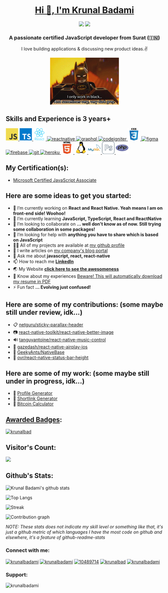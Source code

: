 [<h1 align="center">Hi 👋, I'm Krunal Badami</h1>](https://krunalbadami.herokuapp.com/)
<!--
<p align="left"> <img src="https://komarev.com/ghpvc/?username=krunalbad&label=Profile%20views&color=0e75b6&style=flat" alt="krunalbad" /> </p>
<p align="left"> <a href="https://twitter.com/krunalbadami" target="blank"><img src="https://img.shields.io/twitter/follow/krunalbadami?logo=twitter&style=for-the-badge" alt="krunalbadami" /></a> </p>
-->
<p  align="center">
  <a href="https://www.linkedin.com/in/krunalbadami" target="_blank"><img src="https://img.shields.io/badge/linkedin-krunalbadami-blue?logo=linkedin" /></a>
  <a href="mailto:krunalbadami@gmail.com" target="_blank"><img src="https://img.shields.io/badge/GMail-krunalbadami-blue?logo=gmail" /></a>
</p>

<h3 align="center">A passionate certified JavaScript developer from Surat (🇮🇳)</h3>
<p align="center">I love building applications & discussing new product ideas.✌️</p>
<p  align="center"><img height="150" src = "tumblr_n1feaaT5Tv1six63zo1_400.gif"></p>


## Skills and Experience is 3 years+
<p align="left"> 
  <a href="https://developer.mozilla.org/en-US/docs/Web/JavaScript" target="_blank"> 
    <img src="https://raw.githubusercontent.com/devicons/devicon/master/icons/javascript/javascript-original.svg" alt="javascript" width="40" height="40"/> 
  </a> 
  <a href="https://www.typescriptlang.org/" target="_blank"> 
    <img src="https://raw.githubusercontent.com/devicons/devicon/master/icons/typescript/typescript-original.svg" alt="typescript" width="40" height="40"/> 
  </a> 
  <a href="https://reactjs.org/" target="_blank"> 
    <img src="https://raw.githubusercontent.com/devicons/devicon/master/icons/react/react-original-wordmark.svg" alt="react" width="40" height="40"/> 
  </a> 
  <a href="https://reactnative.dev/" target="_blank"> 
    <img src="https://reactnative.dev/img/header_logo.svg" alt="reactnative" width="40" height="40"/> 
  </a> 
  <a href="https://graphql.org" target="_blank"> 
    <img src="https://www.vectorlogo.zone/logos/graphql/graphql-icon.svg" alt="graphql" width="40" height="40"/> 
  </a> 
  <a href="https://codeigniter.com" target="_blank"> 
    <img src="https://cdn.worldvectorlogo.com/logos/codeigniter.svg" alt="codeigniter" width="40" height="40"/> 
  </a> 
  <a href="https://www.w3schools.com/css/" target="_blank"> 
    <img src="https://raw.githubusercontent.com/devicons/devicon/master/icons/css3/css3-original-wordmark.svg" alt="css3" width="40" height="40"/> 
  </a> 
  <a href="https://www.figma.com/" target="_blank"> 
    <img src="https://www.vectorlogo.zone/logos/figma/figma-icon.svg" alt="figma" width="40" height="40"/> 
  </a> 
  <a href="https://firebase.google.com/" target="_blank"> 
    <img src="https://www.vectorlogo.zone/logos/firebase/firebase-icon.svg" alt="firebase" width="40" height="40"/> 
  </a> 
  <a href="https://git-scm.com/" target="_blank"> 
    <img src="https://www.vectorlogo.zone/logos/git-scm/git-scm-icon.svg" alt="git" width="40" height="40"/> 
  </a> 
  <a href="https://heroku.com" target="_blank"> 
    <img src="https://www.vectorlogo.zone/logos/heroku/heroku-icon.svg" alt="heroku" width="40" height="40"/> 
  </a> 
  <a href="https://www.w3.org/html/" target="_blank"> 
    <img src="https://raw.githubusercontent.com/devicons/devicon/master/icons/html5/html5-original-wordmark.svg" alt="html5" width="40" height="40"/> 
  </a> 
  <a href="https://www.linux.org/" target="_blank"> 
    <img src="https://raw.githubusercontent.com/devicons/devicon/master/icons/linux/linux-original.svg" alt="linux" width="40" height="40"/> 
  </a> 
  <a href="https://www.mysql.com/" target="_blank"> 
    <img src="https://raw.githubusercontent.com/devicons/devicon/master/icons/mysql/mysql-original-wordmark.svg" alt="mysql" width="40" height="40"/> 
  </a> 
  <a href="https://www.photoshop.com/en" target="_blank"> 
    <img src="https://raw.githubusercontent.com/devicons/devicon/master/icons/photoshop/photoshop-line.svg" alt="photoshop" width="40" height="40"/> 
  </a> 
  <a href="https://www.php.net" target="_blank"> 
    <img src="https://raw.githubusercontent.com/devicons/devicon/master/icons/php/php-original.svg" alt="php" width="40" height="40"/> 
  </a> 
</p>


## My Certification(s):
* [Microsoft Certified JavaScript Associate](https://www.linkedin.com/feed/update/urn:li:activity:6687985148845195264/)

## Here are some ideas to get you started:
- 🔭 I’m currently working on **React and React Native. Yeah means I am on front-end side! Woohoo!**
- 🌱 I’m currently learning **JavaScript, TypeScript, React and ReactNative**
- 👯 I’m looking to collaborate on **... well don't know as of now. Still trying some collaboration in some packages!**
- 🤝 I’m looking for help with **anything you have to share which is based on JavaScript**
- 👨‍💻 All of my projects are available at [my github profile](https://github.com/krunalbad?tab=repositories)
- 📝 I write articles on [my company's blog portal](https://blog.logicwind.com/author/krunal-badami/)
- 💬 Ask me about **javascript, react, react-native**
- 📫 How to reach me **[LinkedIn](https://www.linkedin.com/in/krunalbadami/)**
- 🌏 My Website **[click here to see the awesomeness](https://krunalbadami.herokuapp.com/)**
- 📄 Know about my experiences [Beware! This will automatically download my resume in PDF](http://krunalbadami.herokuapp.com/profile/Krunal%20Badami's%20Profile.pdf)
- ⚡ Fun fact **... Evolving just confused!**


## Here are some of my contributions: (some maybe still under review, idk...)
- 📋 [netguru/sticky-parallax-header](https://github.com/netguru/sticky-parallax-header) 
- 📷 [react-native-toolkit/react-native-better-image](https://github.com/react-native-toolkit/react-native-better-image) 
- 🔊 [tanguyantoine/react-native-music-control](https://github.com/tanguyantoine/react-native-music-control)
- 🍎 [gazedash/react-native-airplay-ios](https://github.com/gazedash/react-native-airplay-ios)
- 🎨 [GeekyAnts/NativeBase](https://github.com/GeekyAnts/NativeBase)
- 📱 [ovr/react-native-status-bar-height](https://github.com/ovr/react-native-status-bar-height)

## Here are some of my work: (some maybe still under in progress, idk...)
<!-- 
- 🏖 react-native-perfect-image
- 🎥 react-native-video-scrubber
-->
- 📃 [Profile Generator](https://krunalbadami.herokuapp.com/resume/)
- 🔗 [Shortlink Generator](https://krunalbadami.herokuapp.com/short_link/)
- 🤑 [Bitcoin Calculator](https://bitkoin-crypto.herokuapp.com/)



## [Awarded Badges](https://www.credly.com/badges/2fe62e88-3c99-425b-ac94-bddc507f95c3):
<p align="left"> <a href="https://github.com/ryo-ma/github-profile-trophy"><img src="https://github-profile-trophy.vercel.app/?username=krunalbad" alt="krunalbad" /></a> </p>

## Visitor's Count:
<p><img src="https://profile-counter.glitch.me/{krunalbad}/count.svg" /></p> 

## Github's Stats:
![Krunal Badami's github stats](https://github-readme-stats.vercel.app/api?username=krunalbad&count_private=true&include_all_commits=true&show_icons=true)

![Top Langs](https://github-readme-stats.vercel.app/api/top-langs/?username=krunalbad&layout=compact)

![Streak](https://github-readme-streak-stats.herokuapp.com/?user=krunalbad)

![Contribution graph](https://activity-graph.herokuapp.com/graph?username=krunalbad&theme=github)

_NOTE: These stats does not indicate my skill level or something like that, it's just a github metric of which languages I have the most code on github and elsewhere, it's a feature of github-readme-stats_




<h3 align="left">Connect with me:</h3>
<p align="left">
<a href="https://twitter.com/krunalbadami" target="blank"><img align="center" src="https://cdn.jsdelivr.net/npm/simple-icons@3.0.1/icons/twitter.svg" alt="krunalbadami" height="30" width="40" /></a>
<a href="https://linkedin.com/in/krunalbadami" target="blank"><img align="center" src="https://cdn.jsdelivr.net/npm/simple-icons@3.0.1/icons/linkedin.svg" alt="krunalbadami" height="30" width="40" /></a>
<a href="https://stackoverflow.com/users/10489714" target="blank"><img align="center" src="https://cdn.jsdelivr.net/npm/simple-icons@3.0.1/icons/stackoverflow.svg" alt="10489714" height="30" width="40" /></a>
<a href="https://fb.com/krunalbad" target="blank"><img align="center" src="https://cdn.jsdelivr.net/npm/simple-icons@3.0.1/icons/facebook.svg" alt="krunalbad" height="30" width="40" /></a>
<a href="https://instagram.com/krunalbadami" target="blank"><img align="center" src="https://cdn.jsdelivr.net/npm/simple-icons@3.0.1/icons/instagram.svg" alt="krunalbadami" height="30" width="40" /></a>
</p>


<h3 align="left">Support:</h3>
<p><a href="https://www.buymeacoffee.com/krunalbadami"> <img align="left" src="https://cdn.buymeacoffee.com/buttons/v2/default-yellow.png" height="50" width="210" alt="krunalbadami" /></a></p><br><br>


